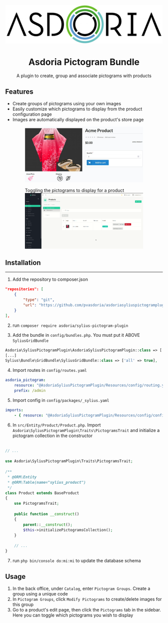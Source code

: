 <p align="center">
</p>

![Example of a product's pictograms customization](doc/asdoria.jpg)

<h1 align="center">Asdoria Pictogram Bundle</h1>

<p align="center">A plugin to create, group and associate pictograms with products</p>

## Features

+ Create groups of pictograms using your own images
+ Easily customize which pictograms to display from the product configuration page
+ Images are automatically displayed on the product's store page

<div style="max-width: 75%; height: auto; margin: auto">

![Example of a product's pictograms customization](doc/product.jpg)

</div>


<div style="max-width: 75%; height: auto; margin: auto">

Toggling the pictograms to display for a product
![Example of a product's pictograms customization](doc/product.gif)

</div>





## Installation

---
1. Add the repository to composer.json

```JSON
"repositories": [
    {
        "type": "git",
        "url": "https://github.com/pvasdoria/asdoriasyliuspictogramplugin.git"
    }
],
```
2. run `composer require asdoria/sylius-pictogram-plugin`


3. Add the bundle in `config/bundles.php`. You must put it ABOVE `SyliusGridBundle`

```PHP
Asdoria\SyliusPictogramPlugin\AsdoriaSyliusPictogramPlugin::class => ['all' => true],
[...]
Sylius\Bundle\GridBundle\SyliusGridBundle::class => ['all' => true],
```

4. Import routes in `config/routes.yaml`

```yaml
asdoria_pictogram:
    resource: "@AsdoriaSyliusPictogramPlugin/Resources/config/routing.yaml"
    prefix: /admin
```

5. Import config in `config/packages/_sylius.yaml`
```yaml
imports:
    - { resource: "@AsdoriaSyliusPictogramPlugin/Resources/config/config.yaml"}
```
6. In `src/Entity/Product/Product.php`. Import `Asdoria\SyliusPictogramPlugin\Traits\PictogramsTrait` and initialize a pictogram collection in the constructor

```PHP

// ...

use Asdoria\SyliusPictogramPlugin\Traits\PictogramsTrait;

/**
 * @ORM\Entity
 * @ORM\Table(name="sylius_product")
 */
class Product extends BaseProduct
{
    use PictogramsTrait;

    public function __construct()
    {
        parent::__construct();
        $this->initializePictogramsCollection();
    }
    
    // ...
}
```
7. run `php bin/console do:mi:mi` to update the database schema

## Usage

1. In the back office, under `Catalog`, enter `Pictogram Groups`. Create a group using a unique code
2. In `Pictogram Groups`, click `Modify Pictograms` to create/delete images for this group
3. Go to a product's edit page, then click the `Pictograms` tab in the sidebar. Here you can toggle which pictograms you wish to display



